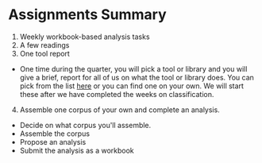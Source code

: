 # Assignments Summary

1. Weekly workbook-based analysis tasks
2. A few readings
3. One tool report
  - One time during the quarter, you will pick a tool or library and you will give a brief, report for all of us on what the tool or library does. You can pick from the list [here](tools_and_libraries.md) or you can find one on your own. We will start these after we have completed the weeks on classification.
4. Assemble one corpus of your own and complete an analysis.
  - Decide on what corpus you'll assemble.
  - Assemble the corpus
  - Propose an analysis
  - Submit the analysis as a workbook
